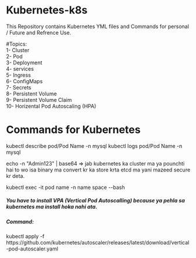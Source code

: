 # Kubernetes-k8s
This Repository contains Kubernetes YML files and Commands for personal / Future and Refrence Use.

#Topics: <br/>
   1- Cluster <br/>
   2- Pod <br/>
   3- Deployment <br/>
   4- services <br/>
   5- Ingress <br/>
   6- ConfigMaps <br/>
   7- Secrets <br/>
   8- Persistent Volume <br/>
   9- Persistent Volume Claim <br/>
   10- Horizental Pod Autoscaling (HPA)

# Commands for Kubernetes

kubectl describe pod/Pod Name -n mysql
kubectl logs pod/Pod Name -n mysql

echo -n "Admin123" | base64    => jab kubernetes ka cluster ma ya pounchti hai to wo isa binary ma convert kr ka store krta etcd ma yani mazeed secure kr deta.


kubectl exec -it pod name -n name space --bash

<h5>You have to install VPA (Vertical Pod Autoscalling) because ya pehla sa kubernetes ma install hoka nahi ata.</h5>
<h5>Command: </h5> kubectl apply -f https://github.com/kubernetes/autoscaler/releases/latest/download/vertical-pod-autoscaler.yaml


